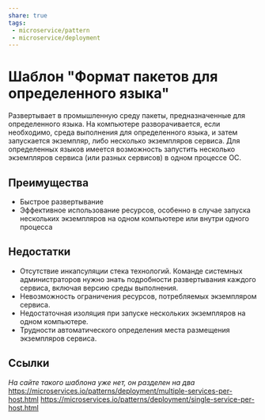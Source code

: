 ```yaml
---
share: true
tags:
 - microservice/pattern
 - microservice/deployment
---
```

# Шаблон "Формат пакетов для определенного языка"
Развертывает в промышленную среду пакеты, предназначенные для определенного языка.
На компьютере разворачивается, если необходимо, среда выполнения для определенного языка, и затем запускается экземпляр, либо несколько экземпляров сервиса. Для определенных языков имеется возможность запустить несколько экземпляров сервиса (или разных сервисов) в одном процессе ОС.
## Преимущества
+ Быстрое развертывание
+ Эффективное использование ресурсов, особенно в случае запуска нескольких экземпляров на одном компьютере или внутри одного процесса
## Недостатки
- Отсутствие инкапсуляции стека технологий. Команде системных администраторов нужно знать подробности развертывания каждого сервиса, включая версию среды выполнения.
- Невозможность ограничения ресурсов, потребляемых экземпляром сервиса.
- Недостаточная изоляция при запуске нескольких экземпляров на одном компьютере.
- Трудности автоматического определения места размещения экземпляров сервиса.
## Ссылки
*На сайте такого шаблона уже нет, он разделен на два*
https://microservices.io/patterns/deployment/multiple-services-per-host.html
https://microservices.io/patterns/deployment/single-service-per-host.html